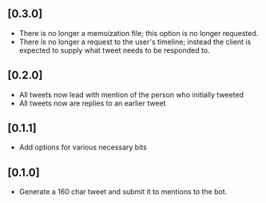 ## [0.3.0]

* There is no longer a memoization file; this option is no longer requested.
* There is no longer a request to the user's timeline; instead the client is expected to supply what tweet needs to be responded to.

## [0.2.0]

* All tweets now lead with mention of the person who initially tweeted
* All tweets now are replies to an earlier tweet

## [0.1.1]

* Add options for various necessary bits

## [0.1.0]

* Generate a 160 char tweet and submit it to mentions to the bot.